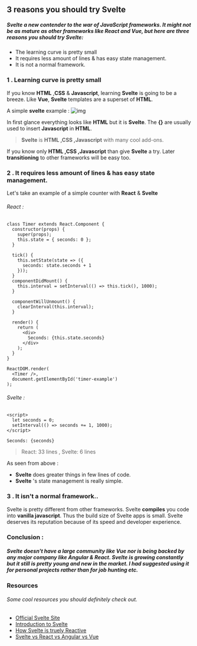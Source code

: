 ## 3 reasons you should try Svelte

##### **Svelte** a new contender to the war of **JavaScript frameworks**. It might not be as mature as other frameworks like **React** and **Vue**, but here are three reasons you should try **Svelte**:
- The learning curve is pretty small
- It requires less amount of lines & has easy state management.
- It is not a normal framework.


### 1 . Learning curve is pretty small 

If you know **HTML** ,**CSS** & **Javascript**, learning **Svelte** is going to be a breeze. Like **Vue**, **Svelte** templates are a superset of **HTML**.

A  simple **svelte** example :
![img](https://cdn.discordapp.com/attachments/594557132633014272/758130760699609088/Screenshot_20200923-0355582.jpeg)

In first glance everything looks like **HTML** but it is **Svelte**. The **{}** are usually used to insert **Javascript** in **HTML**.

> **Svelte** is  **HTML ,CSS ,Javascript** with many cool add-ons.

If you know only **HTML ,CSS ,Javascript** than give **Svelte** a try. Later **transitioning** to other frameworks will be easy too.



### 2 . It requires less amount of lines & has easy state management.

Let's take an example of a simple counter with **React** & **Svelte** 

###### React :
```
class Timer extends React.Component {
  constructor(props) {
    super(props);
    this.state = { seconds: 0 };
  }

  tick() {
    this.setState(state => ({
      seconds: state.seconds + 1
    }));
  }
  componentDidMount() {
    this.interval = setInterval(() => this.tick(), 1000);
  }

  componentWillUnmount() {
    clearInterval(this.interval);
  }

  render() {
    return (
      <div>
        Seconds: {this.state.seconds}
      </div>
    );
  }
}

ReactDOM.render(
  <Timer />,
  document.getElementById('timer-example')
);
```

###### Svelte :


```
<script>
  let seconds = 0;
  setInterval(() => seconds += 1, 1000);
</script>

Seconds: {seconds}

```
> React: 33 lines , 
> Svelte: 6 lines

As seen from above :
- **Svelte** does greater things in  few lines of code.
- **Svelte** 's state management is really simple.



### 3 . It isn't a **normal** framework..


Svelte is pretty different from other frameworks. Svelte **compiles** you code into **vanilla javascript**. Thus the build size of Svelte apps is small. Svelte deserves its reputation because of its speed and developer experience.

### Conclusion :

##### Svelte doesn't have a large community like **Vue** nor is being backed  by any major company like **Angular** & **React**. Svelte is growing constantly but it still is pretty young and new in the market. I had suggested using it for personal projects rather than for job hunting etc.

### Resources 

###### Some cool resources you should definitely check out.
 

- [Official Svelte Site](https://svelte.dev/) 
- [Introduction to Svelte](https://youtu.be/qqt6YxAZoOc) 
- [How Svelte is truely Reactive](https://youtu.be/AdNJ3fydeao) 
- [Svelte vs React vs Angular vs Vue](https://youtu.be/DZyWNS4fVE0)


